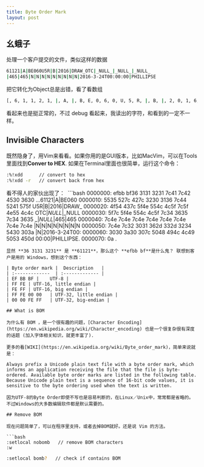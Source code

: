 ```yaml
---
title: Byte Order Mark
layout: post
---
```


## 幺蛾子

处理一个客户提交的文件，类似这样的数据

```bash
﻿61121|A|BE060U5R|B|2016|DRAW_OTC|_NULL_|_NULL_|_NULL_
|465|465|N|N|N|N|N|N|N|N|N|2016-3-24T00:00:00|PHILLIPSE
```
把它转化为Object总是出错，看了看数组 
```bash
[﻿, 6, 1, 1, 2, 1, |, A, |, B, E, 0, 6, 0, U, 5, R, |, B, |, 2, 0, 1, 6, |, D, R, A, W, _, O, T, C, |, _, N, U, L, L, _, |, _, N, U, L, L, _, |, _, N, U, L, L, _, |, 4, 6, 5, |, 4, 6, 5, |, N, |, N, |, N, |, N, |, N, |, N, |, N, |, N, |, N, |, 2, 0, 1, 6, -, 3, -, 2, 4, T, 0, 0, :, 0, 0, :, 0, 0, |, P, H, I, L, L, I, P, S, E]
```
看起来也是挺正常的，不过 debug 看起来，我读出的字符，和看到的一定不一样。


## Invisible Characters

既然隐身了，用Vim来看看。如果你用的是GUI版本，比如MacVim，可以在Tools里面找到**Conver to HEX**. 如果在Terminal里面也很简单，运行这个命令：

```bash
:%!xdd      // convert to hex
:%!xdd -r   // convert back from hex
```

看不得人的家伙出现了：
 ```bash
0000000: efbb bf36 3131 3231 7c41 7c42 4530 3630  ...61121|A|BE060
0000010: 5535 527c 427c 3230 3136 7c44 5241 575f  U5R|B|2016|DRAW_
0000020: 4f54 437c 5f4e 554c 4c5f 7c5f 4e55 4c4c  OTC|_NULL_|_NULL
0000030: 5f7c 5f4e 554c 4c5f 7c34 3635 7c34 3635  _|_NULL_|465|465
0000040: 7c4e 7c4e 7c4e 7c4e 7c4e 7c4e 7c4e 7c4e  |N|N|N|N|N|N|N|N
0000050: 7c4e 7c32 3031 362d 332d 3234 5430 303a  |N|2016-3-24T00:
0000060: 3030 3a30 307c 5048 494c 4c49 5053 450d  00:00|PHILLIPSE.
0000070: 0a                                       .
``` 
显然 **36 3131 3231** 是 **61121**，那么这个 **efbb bf**是什么鬼？ 联想到客户是用的 Windows，想到这个东西：

| Byte order mark |  Description   | 
| :-------------  | :------------- |
| EF BB BF |	UTF-8 |
| FF FE	| UTF-16, little endian |
| FE FF	| UTF-16, big endian |
| FF FE 00 00	| UTF-32, little endian |
| 00 00 FE FF	| UTF-32, big-endian |

## What is BOM

为什么有 BOM ，是一个很有趣的问题，[Character Encoding](https://en.wikipedia.org/wiki/Character_encoding) 也是一个很复杂很有深度的话题 (加入字体相关知识，就更丰富了).

更多的看[WIKI](https://en.wikipedia.org/wiki/Byte_order_mark)，简单来说就是：

Always prefix a Unicode plain text file with a byte order mark, which informs an application receiving the file that the file is byte-ordered. Available byte order marks are listed in the following table. Because Unicode plain text is a sequence of 16-bit code values, it is sensitive to the byte ordering used when the text is written.

因为UTF-8的Byte Order即使不写也是容易判断的，在Linux／Unix中，常常都是省略的。不过Windows的大多数编辑软件都是默认需要的。

## Remove BOM

现在问题简单了，可以在程序里支持，或者去掉BOM就好。还是说 Vim 的方法。

```bash
:setlocal nobomb   // remove BOM characters
:w 
```
```bash
:setlocal bomb?   // check if contains BOM
```

